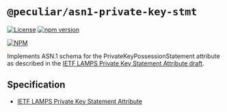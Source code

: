 # `@peculiar/asn1-private-key-stmt`

[![License](https://img.shields.io/badge/license-MIT-green.svg?style=flat)](https://raw.githubusercontent.com/PeculiarVentures/asn1-schema/master/packages/private-key-stmt/LICENSE.md)
[![npm version](https://badge.fury.io/js/%40peculiar%2Fasn1-private-key-stmt.svg)](https://badge.fury.io/js/%40peculiar%2Fasn1-private-key-stmt)

[![NPM](https://nodei.co/npm/@peculiar/asn1-private-key-stmt.png)](https://nodei.co/npm/@peculiar/asn1-private-key-stmt/)

Implements ASN.1 schema for the PrivateKeyPossessionStatement attribute as described in the [IETF LAMPS Private Key Statement Attribute draft](https://datatracker.ietf.org/doc/draft-ietf-lamps-private-key-stmt-attr/09/).

## Specification

- [IETF LAMPS Private Key Statement Attribute](https://datatracker.ietf.org/doc/draft-ietf-lamps-private-key-stmt-attr/09/)
